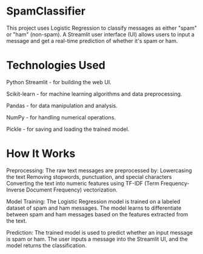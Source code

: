 # SpamClassifier
This project uses Logistic Regression to classify messages as either "spam" or "ham" (non-spam). A Streamlit user interface (UI) allows users to input a message and get a real-time prediction of whether it's spam or ham.

# Technologies Used

Python 
Streamlit - for building the web UI.

Scikit-learn - for machine learning algorithms and data preprocessing.

Pandas - for data manipulation and analysis.

NumPy - for handling numerical operations.

Pickle - for saving and loading the trained model.

# How It Works

Preprocessing: The raw text messages are preprocessed by:
               Lowercasing the text
               Removing stopwords, punctuation, and special characters
               Converting the text into numeric features using TF-IDF (Term Frequency-Inverse Document Frequency) vectorization.

Model Training: The Logistic Regression model is trained on a labeled dataset of spam and ham messages. The model learns to differentiate between spam and ham messages based                  on the features extracted from the text.

Prediction: The trained model is used to predict whether an input message is spam or ham. The user inputs a message into the Streamlit UI, and the model returns the                       classification.

